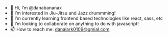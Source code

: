- 👋 Hi, I’m @danabananax
- 👀 I’m interested in Jiu-Jitsu and Jazz drummming!
- 🌱 I’m currently learning frontend based technologies like react, sass, etc
- 💞️ I’m looking to collaborate on anything to do with javascript!
- 📫 How to reach me:  danalark0109@gmial.com

<!---
danabananax/danabananax is a ✨ special ✨ repository because its `README.md` (this file) appears on your GitHub profile.
You can click the Preview link to take a look at your changes.
--->
